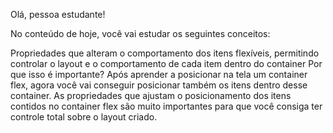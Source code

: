 Olá, pessoa estudante!

No conteúdo de hoje, você vai estudar os seguintes conceitos:

Propriedades que alteram o comportamento dos itens flexíveis, 
permitindo controlar o layout e o comportamento de cada item dentro do container
Por que isso é importante?
Após aprender a posicionar na tela um container flex, 
agora você vai conseguir posicionar também os itens dentro desse container. 
As propriedades que ajustam o posicionamento
dos itens contidos no container flex são 
muito importantes para que você consiga ter
controle total sobre o layout criado.

